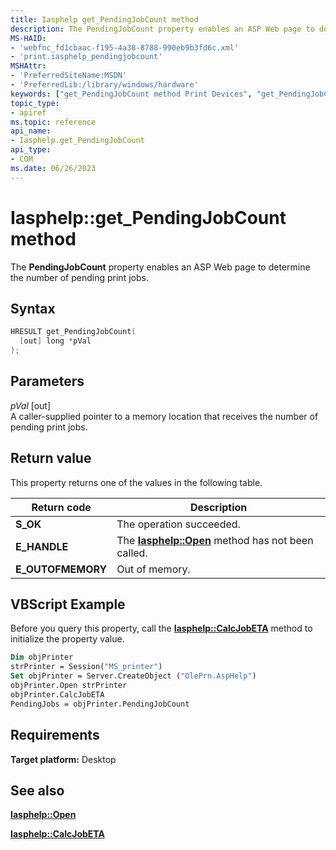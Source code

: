 ```yaml
---
title: Iasphelp get_PendingJobCount method
description: The PendingJobCount property enables an ASP Web page to determine the number of pending print jobs.
MS-HAID:
- 'webfnc_fd1cbaac-f195-4a38-8788-990eb9b3fd6c.xml'
- 'print.iasphelp_pendingjobcount'
MSHAttr:
- 'PreferredSiteName:MSDN'
- 'PreferredLib:/library/windows/hardware'
keywords: ["get_PendingJobCount method Print Devices", "get_PendingJobCount method Print Devices , Iasphelp interface", "Iasphelp interface Print Devices , get_PendingJobCount method"]
topic_type:
- apiref
ms.topic: reference
api_name:
- Iasphelp.get_PendingJobCount
api_type:
- COM
ms.date: 06/26/2023
---
```


# Iasphelp::get_PendingJobCount method

The **PendingJobCount** property enables an ASP Web page to determine the number of pending print jobs.

## Syntax

```cpp
HRESULT get_PendingJobCount(
  [out] long *pVal
);
```

## Parameters

*pVal* \[out\]  
A caller-supplied pointer to a memory location that receives the number of pending print jobs.

## Return value

This property returns one of the values in the following table.

| Return code | Description |
|--|--|
| **S_OK** | The operation succeeded. |
| **E_HANDLE** | The [**Iasphelp::Open**](iasphelp-open.md) method has not been called. |
| **E_OUTOFMEMORY** | Out of memory. |

## VBScript Example

Before you query this property, call the [**Iasphelp::CalcJobETA**](iasphelp-calcjobeta.md) method to initialize the property value.

```vb
Dim objPrinter
strPrinter = Session("MS_printer")
Set objPrinter = Server.CreateObject ("OlePrn.AspHelp")
objPrinter.Open strPrinter
objPrinter.CalcJobETA
PendingJobs = objPrinter.PendingJobCount
```

## Requirements

**Target platform:** Desktop

## See also

[**Iasphelp::Open**](iasphelp-open.md)

[**Iasphelp::CalcJobETA**](iasphelp-calcjobeta.md)
